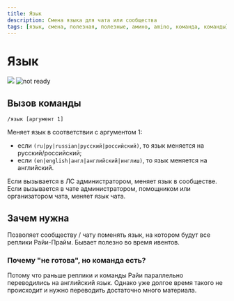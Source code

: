 ```yaml
---
title: Язык
description: Смена языка для чата или сообщества
tags: [язык, смена, полезная, полезные, амино, amino, команда, команды]
---
```


# Язык

![](https://img.shields.io/badge/тип_команды-полезная-lightblue?style=for-the-badge) ![not ready](https://img.shields.io/badge/не%20готово-darkred?style=for-the-badge)

## Вызов команды

`/язык [аргумент 1]`

Меняет язык в соответствии с аргументом 1:
- если `(ru|ру|russian|русский|российский)`, то язык меняется на русский/российский;
- если `(en|english|англ|английский|инглиш)`, то язык меняется на английский.

Если вызывается в ЛС администратором, меняет язык в сообществе. Если вызывается в чате администратором, помощником или организатором чата, меняет язык чата.

## Зачем нужна

Позволяет сообществу / чату поменять язык, на котором будут все реплики Райи-Прайм. Бывает полезно во время ивентов.

### Почему "не готова", но команда есть?

Потому что раньше реплики и команды Райи параллельно переводились на английский язык. Однако уже долгое время такого не происходит и нужно переводить достаточно много материала.
